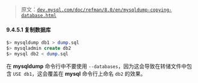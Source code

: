 > 原文：[`dev.mysql.com/doc/refman/8.0/en/mysqldump-copying-database.html`](https://dev.mysql.com/doc/refman/8.0/en/mysqldump-copying-database.html)

#### 9.4.5.1 复制数据库

```sql
$> mysqldump db1 > dump.sql
$> mysqladmin create db2
$> mysql db2 < dump.sql
```

在 **mysqldump** 命令行中不要使用 `--databases`，因为这会导致在转储文件中包含 `USE db1`，这会覆盖在 **mysql** 命令行上命名 `db2` 的效果。
